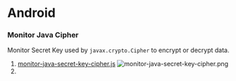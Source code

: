 # Android
### Monitor Java Cipher
Monitor Secret Key used by `javax.crypto.Cipher` to encrypt or decrypt data.
1. [monitor-java-secret-key-cipher.js](https://github.com/InersIn/Android/blob/main/monitor-java-secret-key-cipher.js)
![monitor-java-secret-key-cipher.png](http://url/to/img.png)
2.   
